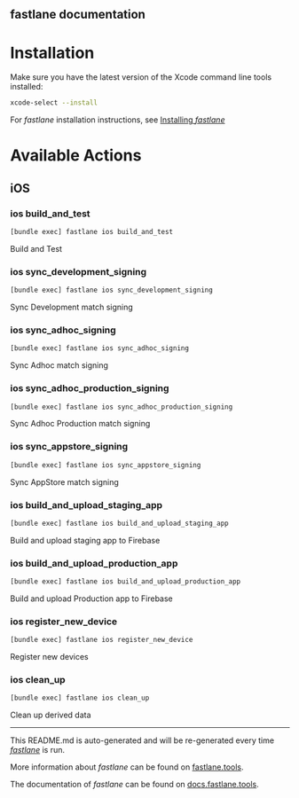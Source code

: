 fastlane documentation
----

# Installation

Make sure you have the latest version of the Xcode command line tools installed:

```sh
xcode-select --install
```

For _fastlane_ installation instructions, see [Installing _fastlane_](https://docs.fastlane.tools/#installing-fastlane)

# Available Actions

## iOS

### ios build_and_test

```sh
[bundle exec] fastlane ios build_and_test
```

Build and Test

### ios sync_development_signing

```sh
[bundle exec] fastlane ios sync_development_signing
```

Sync Development match signing

### ios sync_adhoc_signing

```sh
[bundle exec] fastlane ios sync_adhoc_signing
```

Sync Adhoc match signing

### ios sync_adhoc_production_signing

```sh
[bundle exec] fastlane ios sync_adhoc_production_signing
```

Sync Adhoc Production match signing

### ios sync_appstore_signing

```sh
[bundle exec] fastlane ios sync_appstore_signing
```

Sync AppStore match signing

### ios build_and_upload_staging_app

```sh
[bundle exec] fastlane ios build_and_upload_staging_app
```

Build and upload staging app to Firebase

### ios build_and_upload_production_app

```sh
[bundle exec] fastlane ios build_and_upload_production_app
```

Build and upload Production app to Firebase

### ios register_new_device

```sh
[bundle exec] fastlane ios register_new_device
```

Register new devices

### ios clean_up

```sh
[bundle exec] fastlane ios clean_up
```

Clean up derived data

----

This README.md is auto-generated and will be re-generated every time [_fastlane_](https://fastlane.tools) is run.

More information about _fastlane_ can be found on [fastlane.tools](https://fastlane.tools).

The documentation of _fastlane_ can be found on [docs.fastlane.tools](https://docs.fastlane.tools).
